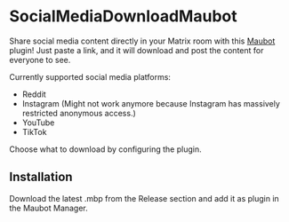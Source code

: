 # SocialMediaDownloadMaubot

Share social media content directly in your Matrix room with this [Maubot](https://github.com/maubot/maubot) plugin! Just paste a link, and it will download and post the content for everyone to see.

Currently supported social media platforms:
  - Reddit
  - Instagram (Might not work anymore because Instagram has massively restricted anonymous access.)
  - YouTube
  - TikTok

Choose what to download by configuring the plugin.

## Installation

Download the latest .mbp from the Release section and add it as plugin in the Maubot Manager.
